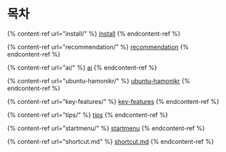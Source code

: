 # 목차

{% content-ref url="install/" %}
[install](install/)
{% endcontent-ref %}

{% content-ref url="recommendation/" %}
[recommendation](recommendation/)
{% endcontent-ref %}

{% content-ref url="ai/" %}
[ai](ai/)
{% endcontent-ref %}

{% content-ref url="ubuntu-hamonikr/" %}
[ubuntu-hamonikr](ubuntu-hamonikr/)
{% endcontent-ref %}

{% content-ref url="key-features/" %}
[key-features](key-features/)
{% endcontent-ref %}

{% content-ref url="tips/" %}
[tips](tips/)
{% endcontent-ref %}

{% content-ref url="startmenu/" %}
[startmenu](startmenu/)
{% endcontent-ref %}

{% content-ref url="shortcut.md" %}
[shortcut.md](shortcut.md)
{% endcontent-ref %}

